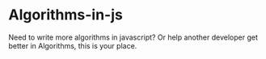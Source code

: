 # Algorithms-in-js
Need to write more algorithms in javascript? Or help another developer get better in Algorithms, this is your place. 
